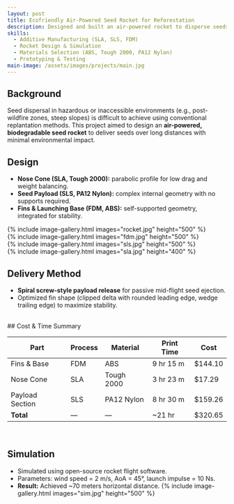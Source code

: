 ```yaml
---
layout: post
title: Ecofriendly Air-Powered Seed Rocket for Reforestation
description: Designed and built an air-powered rocket to disperse seeds in hazardous or difficult-to-access areas, using biodegradable materials and additive manufacturing. Combined SLA, SLS, and FDM printing to fabricate different components, and validated performance through open-source rocket flight simulations, achieving ~70 m horizontal travel.
skills:
  - Additive Manufacturing (SLA, SLS, FDM)
  - Rocket Design & Simulation
  - Materials Selection (ABS, Tough 2000, PA12 Nylon)
  - Prototyping & Testing
main-image: /assets/images/projects/main.jpg
---
```

## Background
Seed dispersal in hazardous or inaccessible environments (e.g., post-wildfire zones, steep slopes) is difficult to achieve using conventional replantation methods. This project aimed to design an **air-powered, biodegradable seed rocket** to deliver seeds over long distances with minimal environmental impact.
<br>
## Design
- **Nose Cone (SLA, Tough 2000):** parabolic profile for low drag and weight balancing.
- **Seed Payload (SLS, PA12 Nylon):** complex internal geometry with no supports required.
- **Fins & Launching Base (FDM, ABS):** self-supported geometry, integrated for stability. <br>

{% include image-gallery.html images="rocket.jpg" height="500" %}<br>
{% include image-gallery.html images="fdm.jpg" height="500" %}<br>
{% include image-gallery.html images="sls.jpg" height="500" %}<br>
{% include image-gallery.html images="sla.jpg" height="400" %}
<br>
## Delivery Method
- **Spiral screw-style payload release** for passive mid-flight seed ejection.
- Optimized fin shape (clipped delta with rounded leading edge, wedge trailing edge) to maximize stability.
<br>
## Cost & Time Summary

| Part            | Process | Material    | Print Time | Cost    |
|-----------------|---------|-------------|------------|---------|
| Fins & Base     | FDM     | ABS         | 9 hr 15 m  | $144.10 |
| Nose Cone       | SLA     | Tough 2000  | 3 hr 23 m  | $17.29  |
| Payload Section | SLS     | PA12 Nylon  | 8 hr 30 m  | $159.26 |
| **Total**       | —       | —           | ~21 hr     | $320.65 |
<br>

## Simulation
- Simulated using open-source rocket flight software.  
- Parameters: wind speed = 2 m/s, AoA = 45°, launch impulse = 10 Ns.  
- **Result:** Achieved ~70 meters horizontal distance.
{% include image-gallery.html images="sim.jpg" height="500" %}
